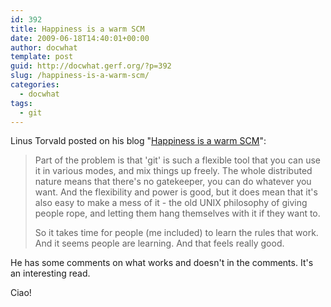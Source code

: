 ```yaml
---
id: 392
title: Happiness is a warm SCM
date: 2009-06-18T14:40:01+00:00
author: docwhat
template: post
guid: http://docwhat.gerf.org/?p=392
slug: /happiness-is-a-warm-scm/
categories:
  - docwhat
tags:
  - git
---
```

Linus Torvald posted on his blog "<a href="http://torvalds-family.blogspot.com/2009/06/happiness-is-warm-scm.html">Happiness is a warm SCM</a>":
<blockquote>Part of the problem is that 'git' is such a flexible tool that you can use it in various modes, and mix things up freely. The whole distributed nature means that there's no gatekeeper, you can do whatever you want. And the flexibility and power is good, but it does mean that it's also easy to make a mess of it - the old UNIX philosophy of giving people rope, and letting them hang themselves with it if they want to.

So it takes time for people (me included) to learn the rules that work. And it seems people are learning. And that feels really good.</blockquote>
He has some comments on what works and doesn't in the comments.  It's an interesting read.

Ciao!